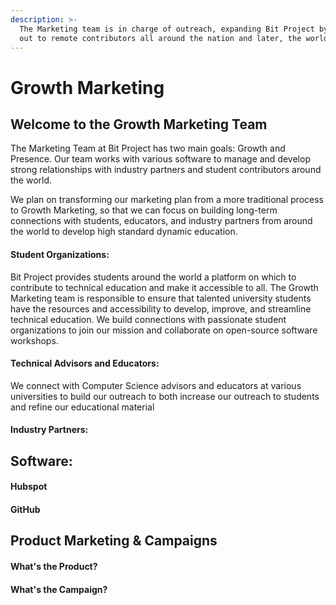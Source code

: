 ```yaml
---
description: >-
  The Marketing team is in charge of outreach, expanding Bit Project by reaching
  out to remote contributors all around the nation and later, the world.
---
```


# Growth Marketing

## Welcome to the Growth Marketing Team

The Marketing Team at Bit Project has two main goals: Growth and Presence. Our team works with various software to manage and develop strong relationships with industry partners and student contributors around the world.

We plan on transforming our marketing plan from a more traditional process to Growth Marketing, so that we can focus on building long-term connections with students, educators, and industry partners from around the world to develop high standard dynamic education.

#### Student Organizations:

Bit Project provides students around the world a platform on which to contribute to technical education and make it accessible to all. The Growth Marketing team is responsible to ensure that talented university students have the resources and accessibility to develop, improve, and streamline technical education. We build connections with passionate student organizations to join our mission and collaborate on open-source software workshops.

#### Technical Advisors and Educators:

We connect with Computer Science advisors and educators at various universities to build our outreach to both increase our outreach to students and refine our educational material 

#### Industry Partners:



## Software:

#### Hubspot

#### GitHub

## Product Marketing & Campaigns

#### What's the Product?

#### What's the Campaign?



